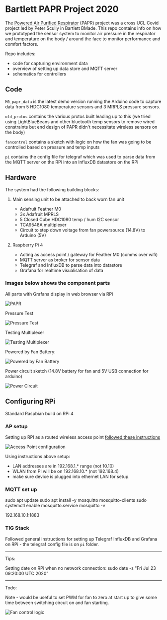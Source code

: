 # Bartlett PAPR Project 2020

The [Powered Air Purified Respirator](https://en.wikipedia.org/wiki/Powered_air-purifying_respirator) (PAPR) project was a cross UCL Covid project led by Peter Scully in Bartlett BMade. This repo contains info on how we prototyped the sensor system to monitor air pressure in the respirator and temperature on the body / around the face to monitor performance and comfort factors.

Repo includes:
- code for capturing environment data
- overview of setting up data store and MQTT server
- schematics for controllers

## Code

```M0_papr_data``` is the latest demo version running the Arduino code to capture data from 5 HDC1080 temperature sensors and 3 MRPLS pressure sensors. 

```old_protos``` contains the various protos built leading up to this (we tried using LightBlueBeans and other bluetooth temp sensors to remove wired constraints but end design of PAPR didn't necessitate wireless sensors on the body)

```fancontrol``` contains a sketch with logic on how the fan was going to be controlled based on pressure and temp inputs

```pi``` contains the config file for telegraf which was used to parse data from the MQTT server on the RPi into an InfluxDB datastore on the RPi

## Hardware

The system had the following building blocks:

1. Main sensing unit to be attached to back worn fan unit
    - Adafruit Feather M0
    - 3x Adafruit MPRLS 
    - 5 Closed Cube HDC1080 temp / hum I2C sensor
    - TCA9548A multiplexer 
    - Circuit to step down voltage from fan powersource (14.8V) to Arduino (5V)

2. Raspberry Pi 4 
    - Acting as access point / gateway for Feather M0 (comms over wifi)
    - MQTT server as broker for sensor data
    - Telegraf and InfluxDB to parse data into datastore
    - Grafana for realtime visualisation of data

### Images below shows the component parts

All parts with Grafana display in web browser via RPi

![PAPR](img/1papr.jpeg)

Pressure Test

![Pressure Test](img/2pressureTestFan.jpeg)

Testing Multiplexer

![Testing Multiplexer](img/3testing5plus2.jpeg)

Powered by Fan Battery:

![Powered by Fan Battery](img/4tubesFan.jpeg)






Power circuit sketch (14.8V battery for fan and 5V USB connection for arduino)

![Power Circuit](img/zPowerCircuit.jpeg)


## Configuring RPi

Standard Raspbian build on RPi 4

### AP setup

Setting up RPI as a routed wireless access point [followed these instructions](https://www.raspberrypi.org/documentation/configuration/wireless/access-point-routed.md)

![Access Point configuration](img/ap.png)

Using instructions above setup:
- LAN addresses are in 192.168.1.* range (not 10.10)
- WLAN from PI will be on 192.168.10.* (not 192.168.4)
- make sure device is plugged into ethernet LAN for setup.

### MQTT set up

sudo apt update
sudo apt install -y mosquitto mosquitto-clients
sudo systemctl enable mosquitto.service
mosquitto -v

192.168.10.1:1883

### TIG Stack

Followed general instructions for setting up Telegraf InfluxDB and Grafana on RPi - the telegraf config file is on ```pi``` folder.


<hr>

Tips:

Setting date on RPi when no network connection:
sudo date -s "Fri Jul 23 09:20:00 UTC 2020” 

<hr>

Todo:

Note - would be useful to set PWM for fan to zero at start up to give some time between switching circuit on and fan starting.

![Fan control logic](img/fancontrol.png)

